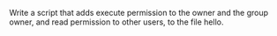 Write a script that adds execute permission to the owner and the group owner, and read permission to other users, to the file hello. 
